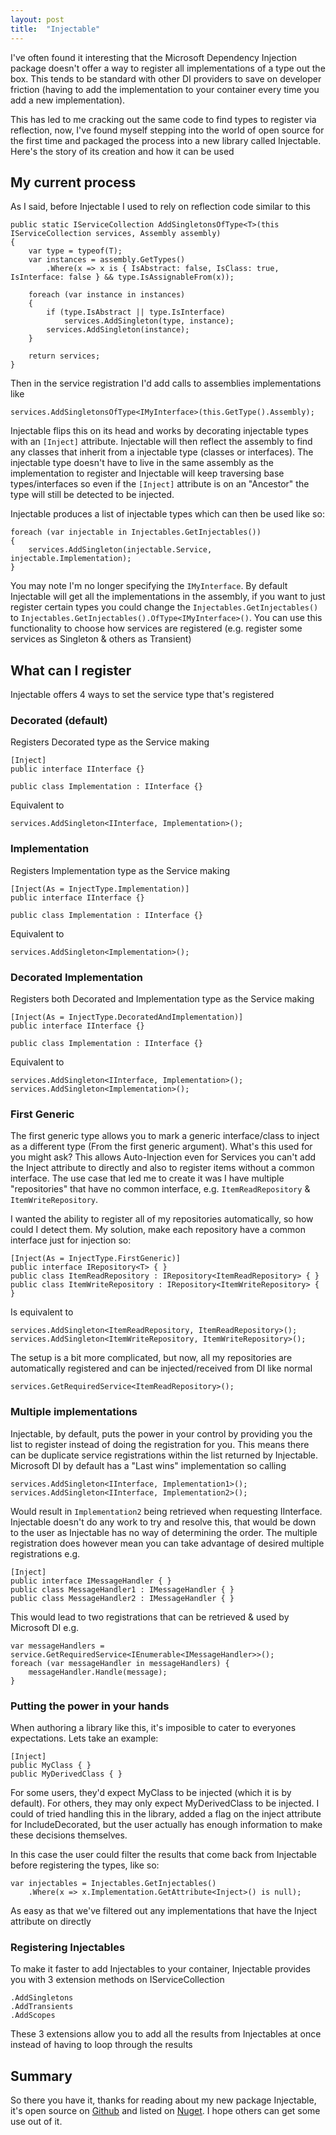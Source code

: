 ```yaml
---
layout: post
title:  "Injectable"
---
```


I've often found it interesting that the Microsoft Dependency Injection package doesn't offer a way to register all implementations of a type out the box. This tends to be standard with other DI providers to save on developer friction (having to add the implementation to your container every time you add a new implementation). 

This has led to me cracking out the same code to find types to register via reflection, now, I've found myself stepping into the world of open source for the first time and packaged the process into a new library called Injectable. Here's the story of its creation and how it can be used

## My current process

As I said, before Injectable I used to rely on reflection code similar to this 

```
public static IServiceCollection AddSingletonsOfType<T>(this IServiceCollection services, Assembly assembly)
{
    var type = typeof(T);
    var instances = assembly.GetTypes()
        .Where(x => x is { IsAbstract: false, IsClass: true, IsInterface: false } && type.IsAssignableFrom(x));

    foreach (var instance in instances)
    {
        if (type.IsAbstract || type.IsInterface)
            services.AddSingleton(type, instance);
        services.AddSingleton(instance);
    }

    return services;
}
```

Then in the service registration I'd add calls to assemblies implementations like

```
services.AddSingletonsOfType<IMyInterface>(this.GetType().Assembly);
```

Injectable flips this on its head and works by decorating injectable types with an `[Inject]` attribute. Injectable will then reflect the assembly to find any classes that inherit from a injectable type (classes or interfaces). The injectable type doesn't have to live in the same assembly as the implementation to register and Injectable will keep traversing base types/interfaces so even if the `[Inject]` attribute is on an "Ancestor" the type will still be detected to be injected.

Injectable produces a list of injectable types which can then be used like so:

```
foreach (var injectable in Injectables.GetInjectables())
{
    services.AddSingleton(injectable.Service, injectable.Implementation);
}
```

You may note I'm no longer specifying the `IMyInterface`. By default Injectable will get all the implementations in the assembly, if you want to just register certain types you could change the `Injectables.GetInjectables()` to `Injectables.GetInjectables().OfType<IMyInterface>()`. You can use this functionality to choose how services are registered (e.g. register some services as Singleton & others as Transient)

## What can I register

Injectable offers 4 ways to set the service type that's registered

### Decorated (default)

Registers Decorated type as the Service making 

```
[Inject]
public interface IInterface {}

public class Implementation : IInterface {} 
```

Equivalent to

```
services.AddSingleton<IInterface, Implementation>();
```

### Implementation

Registers Implementation type as the Service making 

```
[Inject(As = InjectType.Implementation)]
public interface IInterface {}

public class Implementation : IInterface {} 
```

Equivalent to

```
services.AddSingleton<Implementation>();
```

### Decorated Implementation

Registers both Decorated and Implementation type as the Service making 

```
[Inject(As = InjectType.DecoratedAndImplementation)]
public interface IInterface {}

public class Implementation : IInterface {} 
```

Equivalent to

```
services.AddSingleton<IInterface, Implementation>();
services.AddSingleton<Implementation>();
```

### First Generic

The first generic type allows you to mark a generic interface/class to inject as a different type (From the first generic argument). What's this used for you might ask? This allows Auto-Injection even for Services you can't add the Inject attribute to directly and also to register items without a common interface. The use case that led me to create it was I have multiple "repositories" that have no common interface, e.g. `ItemReadRepository` & `ItemWriteRepository`.

I wanted the ability to register all of my repositories automatically, so how could I detect them. My solution, make each repository have a common interface just for injection so:

```
[Inject(As = InjectType.FirstGeneric)]
public interface IRepository<T> { }
public class ItemReadRepository : IRepository<ItemReadRepository> { }
public class ItemWriteRepository : IRepository<ItemWriteRepository> { }
```

Is equivalent to

```
services.AddSingleton<ItemReadRepository, ItemReadRepository>();
services.AddSingleton<ItemWriteRepository, ItemWriteRepository>();
```

The setup is a bit more complicated, but now, all my repositories are automatically registered and can be injected/received from DI like normal

```
services.GetRequiredService<ItemReadRepository>();
```

### Multiple implementations

Injectable, by default, puts the power in your control by providing you the list to register instead of doing the registration for you. This means there can be duplicate service registrations within the list returned by Injectable. Microsoft DI by default has a "Last wins" implementation so calling 

```
services.AddSingleton<IInterface, Implementation1>();
services.AddSingleton<IInterface, Implementation2>();
```

Would result in `Implementation2` being retrieved when requesting IInterface. Injectable doesn't do any work to try and resolve this, that would be down to the user as Injectable has no way of determining the order. The multiple registration does however mean you can take advantage of desired multiple registrations e.g.

```
[Inject]
public interface IMessageHandler { }
public class MessageHandler1 : IMessageHandler { }
public class MessageHandler2 : IMessageHandler { }
```

This would lead to two registrations that can be retrieved & used by Microsoft DI e.g.

```
var messageHandlers = service.GetRequiredService<IEnumerable<IMessageHandler>>();
foreach (var messageHandler in messageHandlers) {
    messageHandler.Handle(message);
}
```

### Putting the power in your hands

When authoring a library like this, it's imposible to cater to everyones expectations. Lets take an example:

```
[Inject]
public MyClass { }
public MyDerivedClass { }
```
For some users, they'd expect MyClass to be injected (which it is by default). For others, they may only expect MyDerivedClass to be injected. I could of tried handling this in the library, added a flag on the inject attribute for IncludeDecorated, but the user actually has enough information to make these decisions themselves.

In this case the user could filter the results that come back from Injectable before registering the types, like so:

```
var injectables = Injectables.GetInjectables()
    .Where(x => x.Implementation.GetAttribute<Inject>() is null);
```

As easy as that we've filtered out any implementations that have the Inject attribute on directly

### Registering Injectables

To make it faster to add Injectables to your container, Injectable provides you with 3 extension methods on IServiceCollection

```
.AddSingletons
.AddTransients
.AddScopes
```

These 3 extensions allow you to add all the results from Injectables at once instead of having to loop through the results

## Summary 
So there you have it, thanks for reading about my new package Injectable, it's open source on [Github](https://github.com/samuelcavendish/Injectable) and listed on [Nuget](https://www.nuget.org/packages/Injectable/). I hope others can get some use out of it. 